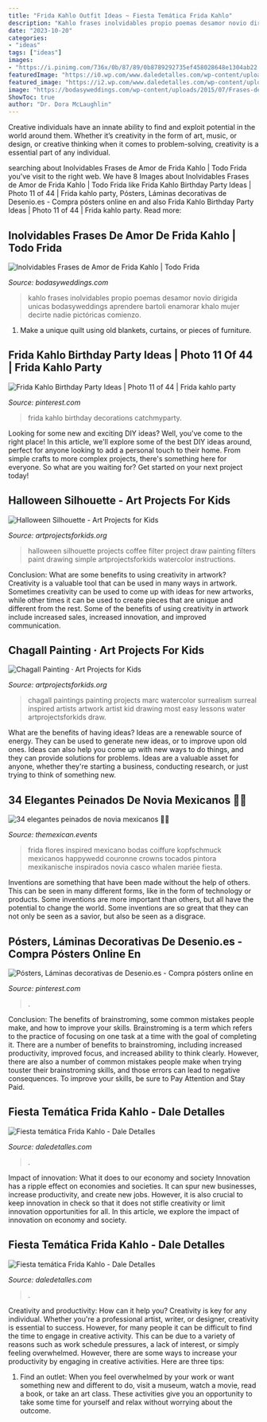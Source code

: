 ```yaml
---
title: "Frida Kahlo Outfit Ideas ~ Fiesta Temática Frida Kahlo"
description: "Kahlo frases inolvidables propio poemas desamor novio dirigida unicas bodasyweddings aprendere bartoli enamorar khalo mujer decirte nadie pictóricas comienzo"
date: "2023-10-20"
categories:
- "ideas"
tags: ["ideas"]
images:
- "https://i.pinimg.com/736x/0b/87/89/0b8789292735ef458028648e1304ab22.jpg"
featuredImage: "https://i0.wp.com/www.daledetalles.com/wp-content/uploads/2016/08/fiesta-frida-kahlo.jpg"
featured_image: "https://i2.wp.com/www.daledetalles.com/wp-content/uploads/2016/08/fiesta-frida-kahlo4.jpg"
image: "https://bodasyweddings.com/wp-content/uploads/2015/07/Frases-de-amor-de-Frida-Kahlo-Aprendere-historias-para-contarte.jpg"
ShowToc: true
author: "Dr. Dora McLaughlin"
---
```



Creative individuals have an innate ability to find and exploit potential in the world around them. Whether it’s creativity in the form of art, music, or design, or creative thinking when it comes to problem-solving, creativity is a essential part of any individual.

	

		
searching about Inolvidables Frases de Amor de Frida Kahlo | Todo Frida you've visit to the right web. We have 8 Images about Inolvidables Frases de Amor de Frida Kahlo | Todo Frida like Frida Kahlo Birthday Party Ideas | Photo 11 of 44 | Frida kahlo party, Pósters, Láminas decorativas de Desenio.es - Compra pósters online en and also Frida Kahlo Birthday Party Ideas | Photo 11 of 44 | Frida kahlo party. Read more:
		
    
## Inolvidables Frases De Amor De Frida Kahlo | Todo Frida

<img loading=lazy src="https://bodasyweddings.com/wp-content/uploads/2015/07/Frases-de-amor-de-Frida-Kahlo-Aprendere-historias-para-contarte.jpg" onerror="this.onerror=null;this.src='https://tse1.mm.bing.net/th?id=OIP._uy_cigqlj5eQUuDFG_rywHaLH&amp;pid=15.1';" alt="Inolvidables Frases de Amor de Frida Kahlo | Todo Frida">

_Source: bodasyweddings.com_

>kahlo frases inolvidables propio poemas desamor novio dirigida unicas bodasyweddings aprendere bartoli enamorar khalo mujer decirte nadie pictóricas comienzo. 

	

1. Make a unique quilt using old blankets, curtains, or pieces of furniture.

    
## Frida Kahlo Birthday Party Ideas | Photo 11 Of 44 | Frida Kahlo Party

<img loading=lazy src="https://i.pinimg.com/736x/59/f2/6b/59f26b3986e9ec31555ef41aced02cda.jpg" onerror="this.onerror=null;this.src='https://tse1.mm.bing.net/th?id=OIP.4yRdgX5xyQDhhn2uSS5doAHaLF&amp;pid=15.1';" alt="Frida Kahlo Birthday Party Ideas | Photo 11 of 44 | Frida kahlo party">

_Source: pinterest.com_

>frida kahlo birthday decorations catchmyparty. 

	

Looking for some new and exciting DIY ideas? Well, you've come to the right place! In this article, we'll explore some of the best DIY ideas around, perfect for anyone looking to add a personal touch to their home. From simple crafts to more complex projects, there's something here for everyone. So what are you waiting for? Get started on your next project today!

    
## Halloween Silhouette - Art Projects For Kids

<img loading=lazy src="https://artprojectsforkids.org/wp-content/uploads/2015/10/Halloween-Filters-art.jpg" onerror="this.onerror=null;this.src='https://tse1.mm.bing.net/th?id=OIP.np75Uf8gOQALTu_djYV9fgHaHc&amp;pid=15.1';" alt="Halloween Silhouette - Art Projects for Kids">

_Source: artprojectsforkids.org_

>halloween silhouette projects coffee filter project draw painting filters paint drawing simple artprojectsforkids watercolor instructions. 

	

Conclusion: What are some benefits to using creativity in artwork?
Creativity is a valuable tool that can be used in many ways in artwork. Sometimes creativity can be used to come up with ideas for new artworks, while other times it can be used to create pieces that are unique and different from the rest. Some of the benefits of using creativity in artwork include increased sales, increased innovation, and improved communication.

    
## Chagall Painting · Art Projects For Kids

<img loading=lazy src="https://artprojectsforkids.org/wp-content/uploads/2014/08/Chagall-Watercolor-767x1024.jpg" onerror="this.onerror=null;this.src='https://tse1.mm.bing.net/th?id=OIP.n-ftKO0ZvLiTpI_1LZLq6gHaJ5&amp;pid=15.1';" alt="Chagall Painting · Art Projects for Kids">

_Source: artprojectsforkids.org_

>chagall paintings painting projects marc watercolor surrealism surreal inspired artists artwork artist kid drawing most easy lessons water artprojectsforkids draw. 

	

What are the benefits of having ideas?
Ideas are a renewable source of energy. They can be used to generate new ideas, or to improve upon old ones. Ideas can also help you come up with new ways to do things, and they can provide solutions for problems. Ideas are a valuable asset for anyone, whether they're starting a business, conducting research, or just trying to think of something new.

    
## 34 Elegantes Peinados De Novia Mexicanos 💇😍

<img loading=lazy src="https://themexican.events/wp-content/uploads/2020/02/recogido7.jpg" onerror="this.onerror=null;this.src='https://tse3.mm.bing.net/th?id=OIP.M3twJ7oFiFHuRaH7nY_oVgHaLI&amp;pid=15.1';" alt="34 elegantes peinados de novia mexicanos 💇😍">

_Source: themexican.events_

>frida flores inspired mexicano bodas coiffure kopfschmuck mexicanos happywedd couronne crowns tocados pintora mexikanische inspirados novia casco whalen mariée fiesta. 

	

Inventions are something that have been made without the help of others. This can be seen in many different forms, like in the form of technology or products. Some inventions are more important than others, but all have the potential to change the world. Some inventions are so great that they can not only be seen as a savior, but also be seen as a disgrace.

    
## Pósters, Láminas Decorativas De Desenio.es - Compra Pósters Online En

<img loading=lazy src="https://i.pinimg.com/736x/0b/87/89/0b8789292735ef458028648e1304ab22.jpg" onerror="this.onerror=null;this.src='https://tse3.mm.bing.net/th?id=OIP.N6pAeERdUfdGIq1TNHmqQwHaKX&amp;pid=15.1';" alt="Pósters, Láminas decorativas de Desenio.es - Compra pósters online en">

_Source: pinterest.com_

>. 

	

Conclusion: The benefits of brainstroming, some common mistakes people make, and how to improve your skills.
Brainstroming is a term which refers to the practice of focusing on one task at a time with the goal of completing it. There are a number of benefits to brainstroming, including increased productivity, improved focus, and increased ability to think clearly. However, there are also a number of common mistakes people make when trying touster their brainstroming skills, and those errors can lead to negative consequences. To improve your skills, be sure to Pay Attention and Stay Paid.

    
## Fiesta Temática Frida Kahlo - Dale Detalles

<img loading=lazy src="https://i0.wp.com/www.daledetalles.com/wp-content/uploads/2016/08/fiesta-frida-kahlo.jpg" onerror="this.onerror=null;this.src='https://tse4.mm.bing.net/th?id=OIP.Hmmu1En9GJVTXicZGdRN-gHaJ4&amp;pid=15.1';" alt="Fiesta temática Frida Kahlo - Dale Detalles">

_Source: daledetalles.com_

>. 

	

Impact of innovation: What it does to our economy and society
Innovation has a ripple effect on economies and societies. It can spur new businesses, increase productivity, and create new jobs. However, it is also crucial to keep innovation in check so that it does not stifle creativity or limit innovation opportunities for all. In this article, we explore the impact of innovation on economy and society.

    
## Fiesta Temática Frida Kahlo - Dale Detalles

<img loading=lazy src="https://i2.wp.com/www.daledetalles.com/wp-content/uploads/2016/08/fiesta-frida-kahlo4.jpg" onerror="this.onerror=null;this.src='https://tse3.mm.bing.net/th?id=OIP.-U9KxN-LB9K4wXUKj5PKPwHaJ4&amp;pid=15.1';" alt="Fiesta temática Frida Kahlo - Dale Detalles">

_Source: daledetalles.com_

>. 

	

Creativity and productivity: How can it help you?
Creativity is key for any individual. Whether you're a professional artist, writer, or designer, creativity is essential to success. However, for many people it can be difficult to find the time to engage in creative activity. This can be due to a variety of reasons such as work schedule pressures, a lack of interest, or simply feeling overwhelmed. However, there are some ways to increase your productivity by engaging in creative activities. Here are three tips: 
1. Find an outlet: When you feel overwhelmed by your work or want something new and different to do, visit a museum, watch a movie, read a book, or take an art class. These activities give you an opportunity to take some time for yourself and relax without worrying about the outcome.


